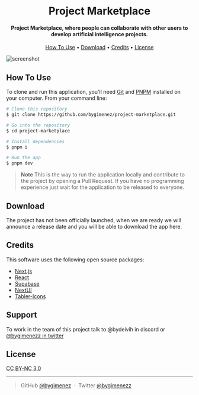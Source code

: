 
<h1 align="center">
  <br>
  <a></a>
  Project Marketplace
  <br>
</h1>

<h4 align="center">Project Marketplace, where people can collaborate with other users to develop artificial intelligence projects.</h4>

<p align="center">
</p>

<p align="center">
  <a href="#how-to-use">How To Use</a> •
  <a href="#download">Download</a> •
  <a href="#credits">Credits</a> •
  <a href="#license">License</a>
</p>

![screenshot](https://pbs.twimg.com/media/F57l7h8XIAA6udp?format=jpg&name=large)

## How To Use

To clone and run this application, you'll need [Git](https://git-scm.com) and [PNPM](https://pnpm.io/) installed on your computer. From your command line:

```bash
# Clone this repository
$ git clone https://github.com/bygimenez/project-marketplace.git

# Go into the repository
$ cd project-marketplace

# Install dependencies
$ pnpm i

# Run the app
$ pnpm dev
```

> **Note**
> This is the way to run the application locally and contribute to the project by opening a Pull Request. If you have no programming experience just wait for the application to be released to everyone.


## Download

The project has not been officially launched, when we are ready we will announce a release date and you will be able to download the app here.

## Credits

This software uses the following open source packages:

- [Next.js](https://nextjs.org/)
- [React](https://es.react.dev/)
- [Supabase](https://supabase.com/)
- [NextUI](https://nextui.org/)
- [Tabler-Icons](https://tabler-icons.io/)

## Support

 To work in the team of this project talk to @bydeivih in discord or [@bygimenezz in twitter](https://twitter.com/bygimenezz)

## License

[CC BY-NC 3.0](https://creativecommons.org/licenses/by-nc/3.0/)

---

> GitHub [@bygimenez](https://github.com/bygimenez) &nbsp;&middot;&nbsp;
> Twitter [@bygimenezz](https://twitter.com/bygimenezz)


